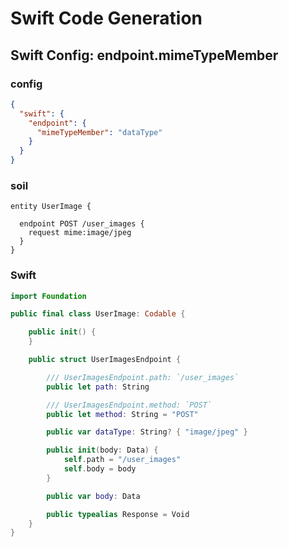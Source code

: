 # Swift Code Generation

## Swift Config: endpoint.mimeTypeMember

### config

```json
{
  "swift": {
    "endpoint": {
      "mimeTypeMember": "dataType"
    }
  }
}
```

### soil

```soil
entity UserImage {

  endpoint POST /user_images {
    request mime:image/jpeg
  }
}
```

### Swift

```swift
import Foundation

public final class UserImage: Codable {

    public init() {
    }

    public struct UserImagesEndpoint {

        /// UserImagesEndpoint.path: `/user_images`
        public let path: String

        /// UserImagesEndpoint.method: `POST`
        public let method: String = "POST"

        public var dataType: String? { "image/jpeg" }

        public init(body: Data) {
            self.path = "/user_images"
            self.body = body
        }

        public var body: Data

        public typealias Response = Void
    }
}
```